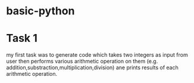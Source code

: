 # basic-python
# Task 1
my first task was to generate code which takes two integers as input from user then performs various arithmetic operation on them (e.g. addition,substraction,multiplication,division) ane prints results of each arithmetic operation.

